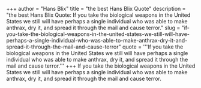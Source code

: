 +++
author = "Hans Blix"
title = "the best Hans Blix Quote"
description = "the best Hans Blix Quote: If you take the biological weapons in the United States we still will have perhaps a single individual who was able to make anthrax, dry it, and spread it through the mail and cause terror."
slug = "if-you-take-the-biological-weapons-in-the-united-states-we-still-will-have-perhaps-a-single-individual-who-was-able-to-make-anthrax-dry-it-and-spread-it-through-the-mail-and-cause-terror"
quote = '''If you take the biological weapons in the United States we still will have perhaps a single individual who was able to make anthrax, dry it, and spread it through the mail and cause terror.'''
+++
If you take the biological weapons in the United States we still will have perhaps a single individual who was able to make anthrax, dry it, and spread it through the mail and cause terror.

